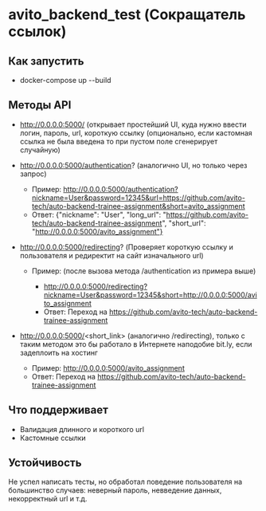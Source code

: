 # avito_backend_test (Сокращатель ссылок)

## Как запустить

- docker-compose up --build

## Методы API
- http://0.0.0.0:5000/ (открывает простейший UI, куда нужно ввести логин, пароль, url, короткую ссылку (опционально, если кастомная ссылка не была введена то при пустом поле сгенерирует случайную)
- http://0.0.0.0:5000/authentication? (аналогично UI, но только через запрос)
    - Пример: http://0.0.0.0:5000/authentication?nickname=User&password=12345&url=https://github.com/avito-tech/auto-backend-trainee-assignment&short=avito_assignment
    - Ответ: {"nickname": "User", "long_url": "https://github.com/avito-tech/auto-backend-trainee-assignment", "short_url": "http://0.0.0.0:5000/avito_assignment"}
- http://0.0.0.0:5000/redirecting? (Проверяет короткую ссылку и пользователя и редиректит на сайт изначального url)

    - Пример: (после вызова метода /authentication из примера выше)
        
        - http://0.0.0.0:5000/redirecting?nickname=User&password=12345&short=http://0.0.0.0:5000/avito_assignment
        - Ответ: Переход на https://github.com/avito-tech/auto-backend-trainee-assignment
- http://0.0.0.0:5000/<short_link> (аналогично /redirecting), только с таким методом это бы работало в Интернете наподобие bit.ly, если задеплоить на хостинг
    
    - Пример: http://0.0.0.0:5000/avito_assignment
    - Ответ: Переход на https://github.com/avito-tech/auto-backend-trainee-assignment

## Что поддерживает
- Валидация длинного и короткого url
- Кастомные ссылки

## Устойчивость
Не успел написать тесты, но обработал поведение пользователя на большинство случаев: неверный пароль, невведение данных, некорректный url и т.д.